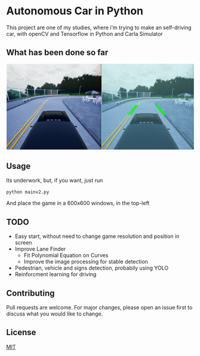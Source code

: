 # Autonomous Car in Python

This project are one of my studies, where i'm trying to make an self-driving
 car, with openCV and Tensorflow in Python and Carla Simulator
 
## What has been done so far

![Image showing a two windows, where the first have an car, and the seconds have an car with green lines in the road](images/img1.png)

## Usage

Its underwork, but, if you want, just run 

```
python mainv2.py
```

And place the game in a 600x600 windows, in the top-left 


## TODO

- Easy start, without need to change game resolution and position in screen
- Improve Lane Finder 
    - Fit Polynomial Equation on Curves
    - Improve the image processing for stable detection
- Pedestrian, vehicle and signs detection, probabily using YOLO
- Reinforcment learning for driving




## Contributing
Pull requests are welcome. For major changes, please open an issue first to discuss what you would like to change.


## License
[MIT](https://choosealicense.com/licenses/mit/)
